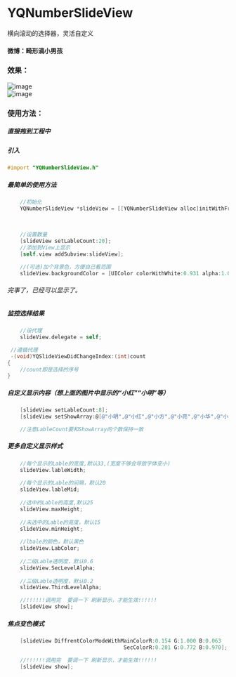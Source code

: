# YQNumberSlideView
横向滚动的选择器，灵活自定义

#### 微博：畸形滴小男孩

### 效果：

![image](https://github.com/976431yang/YQNumberSlideView/blob/master/YQNumberSlideView_DEMO/screenShot/2017-05-13-15_05_53.gif) </br>
![image](https://github.com/976431yang/YQNumberSlideView/blob/master/YQNumberSlideView_DEMO/screenShot/2017-05-13-15_10_45.gif)

### 使用方法：
##### 直接拖到工程中
##### 引入
```objective-c
#import "YQNumberSlideView.h"
```

##### 最简单的使用方法
```objective-c
    //初始化
    YQNumberSlideView *slideView = [[YQNumberSlideView alloc]initWithFrame:CGRectMake(x,
                                                                                      y,
                                                                                      width,
                                                                                      height)];
    //设置数量
    [slideView setLableCount:20];
    //添加到View上显示
    [self.view addSubview:slideView];

    //(可选)加个背景色，方便自己看范围
    slideView.backgroundColor = [UIColor colorWithWhite:0.931 alpha:1.000];
```
###### 完事了，已经可以显示了。

##### 监控选择结果
```objective-c
    //设代理
    slideView.delegate = self;

 //遵循代理
 -(void)YQSlideViewDidChangeIndex:(int)count
{
    //count即是选择的序号
}
```

##### 自定义显示内容（想上面的图片中显示的“小红”“小明”等）
```objective-c
	[slideView setLableCount:8];
	[slideView setShowArray:@[@"小明",@"小红",@"小方",@"小亮",@"小华",@"小坏",@"小丑",@"小帅",]];

    //注意LableCount要和ShowArray的个数保持一致
```
##### 更多自定义显示样式
```objective-c
	//每个显示的Lable的宽度,默认33,(宽度不够会导致字体变小)
	slideView.lableWidth;
    
	//每个显示的Lable的间隔，默认20
	slideView.lableMid;
    
	//选中的Lable的高度,默认25
	slideView.maxHeight;
    
	//未选中的Lable的高度，默认15
	slideView.minHeight;
    
	//lbale的颜色，默认黑色
	slideView.LabColor;
    
	//二级Lable透明度，默认0.6
	slideView.SecLevelAlpha;
    
	//三级Lable透明度，默认0.2
	slideView.ThirdLevelAlpha;

	//!!!!!!调用完  要调一下 刷新显示，才能生效!!!!!!
	[slideView show];
```
    
##### 焦点变色模式
```objective-c
	[slideView DiffrentColorModeWithMainColorR:0.154 G:1.000 B:0.063 
                                     SecColorR:0.281 G:0.772 B:0.970];

	//!!!!!!调用完  要调一下 刷新显示，才能生效!!!!!!
	[slideView show];
```

